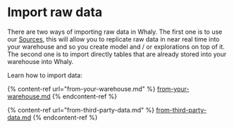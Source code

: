 # Import raw data

There are two ways of importing raw data in Whaly. The first one is to use our [Sources](broken-reference), this will allow you to replicate raw data in near real time into your warehouse and so you create model and / or explorations on top of it. The second one is to import directly tables that are already stored into your warehouse into Whaly.

Learn how to import data:

{% content-ref url="from-your-warehouse.md" %}
[from-your-warehouse.md](from-your-warehouse.md)
{% endcontent-ref %}

{% content-ref url="from-third-party-data.md" %}
[from-third-party-data.md](from-third-party-data.md)
{% endcontent-ref %}
